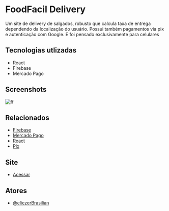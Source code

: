 
# FoodFacil Delivery

Um site de delivery de salgados, robusto que calcula taxa de entrega dependendo da localização do usuário. Possui também pagamentos via pix e autenticação com Google. E foi pensado exclusivamente para celulares


## Tecnologias utlizadas

 - React
 - Firebase
 - Mercado Pago


## Screenshots

![ff](https://github.com/eliezerBrasilian/Foodfacil-Delivery-Web/assets/93846923/5c8534e4-13d4-4011-9fa8-d59fb43ebda0)


## Relacionados

 - [Firebase]([https://en.wikipedia.org/wiki/Kakeibo](https://en.wikipedia.org/wiki/Firebase))
 - [Mercado Pago](https://www.mercadopago.com.br/developers/pt/docs/getting-started)
 - [React]([https://developer.android.com/develop/ui/compose?hl=pt-br](https://en.wikipedia.org/wiki/React_(JavaScript_library)))
 - [Pix]([https://developer.android.com/develop/ui/compose?hl=pt-br](https://en.wikipedia.org/wiki/Pix_(payment_system)))
 
 ## Site
- [Acessar](https://foodfacil-website.vercel.app/)

## Atores

- [@eliezerBrasilian](https://github.com/eliezerBrasilian)

